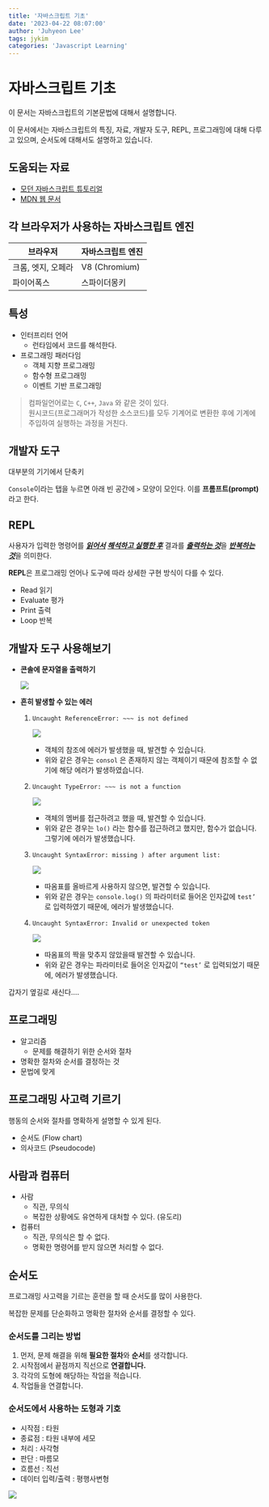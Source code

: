 ```yaml
---
title: '자바스크립트 기초'
date: '2023-04-22 08:07:00'
author: 'Juhyeon Lee'
tags: jykim
categories: 'Javascript Learning'
---
```


# 자바스크립트 기초


이 문서는 자바스크립트의 기본문법에 대해서 설명합니다.


이 문서에서는 자바스크립트의 특징, 자료, 개발자 도구, REPL, 프로그래밍에 대해 다루고 있으며, 순서도에 대해서도 설명하고 있습니다.


## 도움되는 자료

- [모던 자바스크립트 튜토리얼](https://ko.javascript.info)
- [MDN 웹 문서](http://developer.mozilla.org/ko/docs/Web/JavaScript)

## 각 브라우저가 사용하는 자바스크립트 엔진


| 브라우저        | 자바스크립트 엔진     |
| ----------- | ------------- |
| 크롬, 엣지, 오페라 | V8 (Chromium) |
| 파이어폭스       | 스파이더몽키        |


## 특성

- 인터프리터 언어
	- 런타임에서 코드를 해석한다.
- 프로그래밍 패러다임
	- 객체 지향 프로그래밍
	- 함수형 프로그래밍
	- 이벤트 기반 프로그래밍

> 컴파일언어로는 `C`, `C++`, `Java` 와 같은 것이 있다.  
> 원시코드(프로그래머가 작성한 소스코드)를 모두 기계어로 변환한 후에 기계에 주입하여 실행하는 과정을 거친다.


## 개발자 도구


대부분의 기기에서 단축키


`Console`이라는 탭을 누르면 아래 빈 공간에 `>` 모양이 모인다. 이를 **프롬프트(prompt)** 라고 한다.


## REPL


사용자가 입력한 명령어를 <u>_**읽어서**_</u> <u>_**해석하고 실행한 후**_</u> 결과를 <u>_**출력하는 것**_</u>을 <u>_**반복하는 것**_</u>을 의미한다. 


**REPL**은 프로그래밍 언어나 도구에 따라 상세한 구현 방식이 다를 수 있다.

- Read 읽기
- Evaluate 평가
- Print 출력
- Loop 반복

## 개발자 도구 사용해보기

- **콘솔에 문자열을 출력하기**

	![](https://s3.us-west-2.amazonaws.com/secure.notion-static.com/f8789246-0fb0-405f-81b4-f17f62a382cb/Untitled.png?X-Amz-Algorithm=AWS4-HMAC-SHA256&X-Amz-Content-Sha256=UNSIGNED-PAYLOAD&X-Amz-Credential=AKIAT73L2G45EIPT3X45%2F20230422%2Fus-west-2%2Fs3%2Faws4_request&X-Amz-Date=20230422T130634Z&X-Amz-Expires=3600&X-Amz-Signature=4ef0d2b81535424c262b6631d325a0af83336b7f64e3a40183727a08427f4608&X-Amz-SignedHeaders=host&x-id=GetObject)

- **흔히 발생할 수 있는 에러**
	1. `Uncaught ReferenceError: ~~~ is not defined`

		![](https://s3.us-west-2.amazonaws.com/secure.notion-static.com/82687c85-0884-47ca-807e-e599d9668b1c/Untitled.png?X-Amz-Algorithm=AWS4-HMAC-SHA256&X-Amz-Content-Sha256=UNSIGNED-PAYLOAD&X-Amz-Credential=AKIAT73L2G45EIPT3X45%2F20230422%2Fus-west-2%2Fs3%2Faws4_request&X-Amz-Date=20230422T130635Z&X-Amz-Expires=3600&X-Amz-Signature=39ad0f9bec209946197cb6a8a6ba5415516d95e9cb00238a7dba1b1a7f55211c&X-Amz-SignedHeaders=host&x-id=GetObject)

		- 객체의 참조에 에러가 발생했을 때, 발견할 수 있습니다.
		- 위와 같은 경우는 `consol` 은 존재하지 않는 객체이기 때문에 참조할 수 없기에 해당 에러가 발생하였습니다.
	2. `Uncaught TypeError: ~~~ is not a function`

		![](https://s3.us-west-2.amazonaws.com/secure.notion-static.com/d681c38e-7262-4754-8824-db5fa3c6de95/Untitled.png?X-Amz-Algorithm=AWS4-HMAC-SHA256&X-Amz-Content-Sha256=UNSIGNED-PAYLOAD&X-Amz-Credential=AKIAT73L2G45EIPT3X45%2F20230422%2Fus-west-2%2Fs3%2Faws4_request&X-Amz-Date=20230422T130635Z&X-Amz-Expires=3600&X-Amz-Signature=3470f0bb2c64e7045d193241b45ebf11ae1f5889b5005d3caea30dd0e53fbea1&X-Amz-SignedHeaders=host&x-id=GetObject)

		- 객체의 멤버를 접근하려고 했을 때, 발견할 수 있습니다.
		- 위와 같은 경우는 `lo()` 라는 함수를 접근하려고 했지만, 함수가 없습니다. 그렇기에 에러가 발생했습니다.
	3. `Uncaught SyntaxError: missing ) after argument list:`

		![](https://s3.us-west-2.amazonaws.com/secure.notion-static.com/24fef658-64f9-42f8-8649-2802a106fac7/Untitled.png?X-Amz-Algorithm=AWS4-HMAC-SHA256&X-Amz-Content-Sha256=UNSIGNED-PAYLOAD&X-Amz-Credential=AKIAT73L2G45EIPT3X45%2F20230422%2Fus-west-2%2Fs3%2Faws4_request&X-Amz-Date=20230422T130635Z&X-Amz-Expires=3600&X-Amz-Signature=a88a6f7c8797a82778025ddf667e321fe33ea6ff28813709c4ea2ac80e4fdac4&X-Amz-SignedHeaders=host&x-id=GetObject)

		- 따옴표를 올바르게 사용하지 않으면, 발견할 수 있습니다.
		- 위와 같은 경우는 `console.log()` 의 파라미터로 들어온 인자값에 `test’` 로 입력하였기 때문에, 에러가 발생했습니다.
	4. `Uncaught SyntaxError: Invalid or unexpected token`

		![](https://s3.us-west-2.amazonaws.com/secure.notion-static.com/857c56b0-e9fb-4a3b-b226-9a4c29453151/Untitled.png?X-Amz-Algorithm=AWS4-HMAC-SHA256&X-Amz-Content-Sha256=UNSIGNED-PAYLOAD&X-Amz-Credential=AKIAT73L2G45EIPT3X45%2F20230422%2Fus-west-2%2Fs3%2Faws4_request&X-Amz-Date=20230422T130636Z&X-Amz-Expires=3600&X-Amz-Signature=ff6ebe07aa89f1a1a220845c3bb77374c65a39a74399b2641c2996967f82f9c6&X-Amz-SignedHeaders=host&x-id=GetObject)

		- 따옴표의 짝을 맞추지 않았을때 발견할 수 있습니다.
		- 위와 같은 경우는 파라미터로 들어온 인자값이 `“test’` 로 입력되었기 때문에, 에러가 발생했습니다.

갑자기 옆길로 새신다….


## 프로그래밍

- 알고리즘
	- 문제를 해결하기 위한 순서와 절차
- 명확한 절차와 순서를 결정하는 것
- 문법에 맞게

## 프로그래밍 사고력 기르기


행동의 순서와 절차를 명확하게 설명할 수 있게 된다.

- 순서도 (Flow chart)
- 의사코드 (Pseudocode)

## 사람과 컴퓨터

- 사람
	- 직관, 무의식
	- 복잡한 상황에도 유연하게 대처할 수 있다. (유도리)
- 컴퓨터
	- 직관, 무의식은 할 수 없다.
	- 명확한 명령어를 받지 않으면 처리할 수 없다.

## 순서도


프로그래밍 사고력을 기르는 훈련을 할 때 순서도를 많이 사용한다.


복잡한 문제를 단순화하고 명확한 절차와 순서를 결정할 수 있다. 


### 순서도를 그리는 방법

1. 먼저, 문제 해결을 위해 **필요한 절차**와 **순서**를 생각합니다.
2. 시작점에서 끝점까지 직선으로 **연결합니다.**
3. 각각의 도형에 해당하는 작업을 적습니다.
4. 작업들을 연결합니다.

### 순서도에서 사용하는 도형과 기호


- 시작점 : 타원
- 종료점 : 타원 내부에 세모
- 처리 : 사각형
- 판단 : 마름모
- 흐름선 : 직선
- 데이터 입력/출력 : 평행사변형



![](https://s3.us-west-2.amazonaws.com/secure.notion-static.com/1489a989-2225-4020-854c-4665d39a450e/Untitled.png?X-Amz-Algorithm=AWS4-HMAC-SHA256&X-Amz-Content-Sha256=UNSIGNED-PAYLOAD&X-Amz-Credential=AKIAT73L2G45EIPT3X45%2F20230422%2Fus-west-2%2Fs3%2Faws4_request&X-Amz-Date=20230422T130651Z&X-Amz-Expires=3600&X-Amz-Signature=704eb793b68fcd8b5081d9d5fde2573db2f1d8cb358faf6eb8831e2795bc2e73&X-Amz-SignedHeaders=host&x-id=GetObject)



